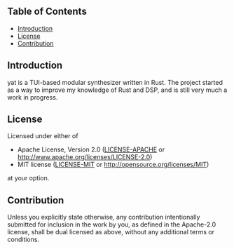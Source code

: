 ## Table of Contents

- [Introduction](#license)
- [License](#license)
- [Contribution](#license)

## Introduction

yat is a TUI-based modular synthesizer written in Rust. The project started as a
way to improve my knowledge of Rust and DSP, and is still very much a  work in
progress.

## License

Licensed under either of

 * Apache License, Version 2.0
   ([LICENSE-APACHE](LICENSE-APACHE) or http://www.apache.org/licenses/LICENSE-2.0)
 * MIT license
   ([LICENSE-MIT](LICENSE-MIT) or http://opensource.org/licenses/MIT)

at your option.

## Contribution

Unless you explicitly state otherwise, any contribution intentionally submitted
for inclusion in the work by you, as defined in the Apache-2.0 license, shall be
dual licensed as above, without any additional terms or conditions.

